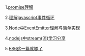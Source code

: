 1.[promise理解](https://github.com/ismeteor/promise/blob/master/promise%E7%90%86%E8%A7%A3.md)

2.[理解javascript事件循环](https://github.com/ismeteor/promise/blob/master/%E7%90%86%E8%A7%A3javascript%E4%BA%8B%E4%BB%B6%E5%BE%AA%E7%8E%AF.md)

3.[Node中EventEmitter理解与简单实现](https://github.com/ismeteor/promise/blob/master/Node%E4%B8%ADEventEmitter%E7%90%86%E8%A7%A3%E4%B8%8E%E7%AE%80%E5%8D%95%E5%AE%9E%E7%8E%B0.md)

4.[nodejs中stream(流)学习分享](https://github.com/ismeteor/promise/blob/master/nodejs%E4%B8%ADstream(%E6%B5%81)%E5%AD%A6%E4%B9%A0%E5%88%86%E4%BA%AB.md)

5.[ES6这一篇就够了](https://github.com/ismeteor/promise/blob/master/ES6%E8%BF%99%E4%B8%80%E7%AF%87%E5%B0%B1%E5%A4%9F%E4%BA%86.md)
